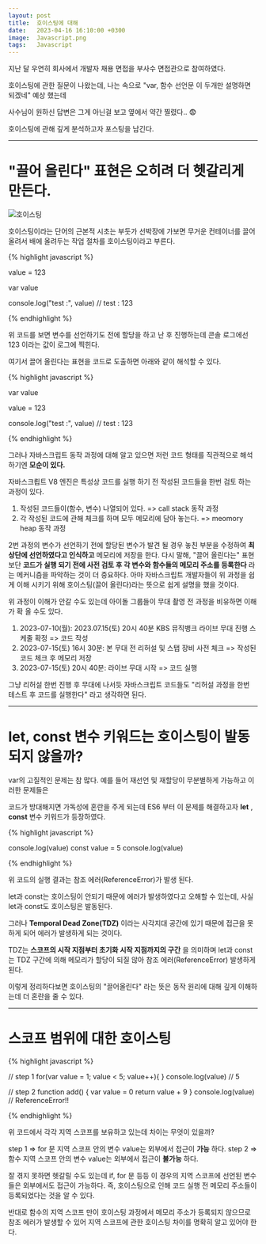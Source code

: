 ```yaml
---
layout: post
title:  호이스팅에 대해
date:   2023-04-16 16:10:00 +0300
image:  Javascript.png
tags:   Javascript
---
```



지난 달 우연히 회사에서 개발자 채용 면접을 부사수 면접관으로 참여하였다.

호이스팅에 관한 질문이 나왔는데, 나는 속으로 "var, 함수 선언문 이 두개만 설명하면 되겠네" 예상 했는데 

사수님이 원하신 답변은 그게 아닌걸 보고 옆에서 약간 찔렸다.. 😨

호이스팅에 관해 깊게 분석하고자 포스팅을 남긴다.

---

# "끌어 올린다" 표현은 오히려 더 헷갈리게 만든다.

![호이스팅](https://github.com/CaliforniaLuv/Tech_Blog/assets/78064720/c0741572-fc4a-41d5-bf1d-1d7874374d07)

호이스팅이라는 단어의 근본적 시초는 부둣가 선박장에 가보면 무거운 컨테이너를 끌어 올려서 배에 올려두는 작업 절차를 호이스팅이라고 부른다.

{% highlight javascript %}

value = 123

var value

console.log("test :", value) // test : 123 

{% endhighlight %}

위 코드를 보면 변수를 선언하기도 전에 할당을 하고 난 후 진행하는데 콘솔 로그에선 123 이라는 값이 로그에 찍힌다.

여기서 끌어 올린다는 표현을 코드로 도출하면 아래와 같이 해석할 수 있다.

{% highlight javascript %}

var value

value = 123

console.log("test :", value) // test : 123 

{% endhighlight %}

그러나 자바스크립트 동작 과정에 대해 알고 있으면 저런 코드 형태를 직관적으로 해석 하기엔 __모순이 있다.__

자바스크릡트 V8 엔진은 특성상 코드를 실행 하기 전 작성된 코드들을 한번 검토 하는 과정이 있다.

1. 작성된 코드들이(함수, 변수) 나열되어 있다. => call stack 동작 과정
2. 각 작성된 코드에 관해 체크를 하며 모두 메모리에 담아 놓는다. => meomory heap 동작 과정

2번 과정의 변수가 선언하기 전에 할당된 변수가 발견 될 경우 놓친 부분을 수정하여 __최상단에 선언하였다고 인식하고__ 메모리에 저장을 한다.
다시 말해, "끌어 올린다는" 표현보단 __코드가 실행 되기 전에 사전 검토 후 각 변수와 함수들의 메모리 주소를 등록한다__ 라는 메커니즘을 파악하는 것이 더 중요하다.
아마 자바스크립트 개발자들이 위 과정을 쉽게 이해 시키기 위해 호이스팅(끌어 올린다)라는 뜻으로 쉽게 설명을 했을 것이다.

위 과정이 이해가 안갈 수도 있는데 아이돌 그룹들이 무대 촬영 전 과정을 비유하면 이해가 확 올 수도 있다.

1. 2023-07-10(월): 2023.07.15(토) 20시 40분 KBS 뮤직뱅크 라이브 무대 진행 스케줄 확정 => 코드 작성
2. 2023-07-15(토) 16시 30분: 본 무대 전 리허설 및 스탭 장비 사전 체크 => 작성된 코드 체크 후 메모리 저장
3. 2023-07-15(토) 20시 40분: 라이브 무대 시작 => 코드 실행

그냥 리허설 한번 진행 후 무대에 나서듯 자바스크립트 코드들도 "리허설 과정을 한번 테스트 후 코드를 실행한다" 라고 생각하면 된다.

---

# let, const 변수 키워드는 호이스팅이 발동되지 않을까? 

var의 고질적인 문제는 참 많다. 예를 들어 재선언 및 재할당이 무분별하게 가능하고 이러한 문제들은 

코드가 방대해지면 가독성에 혼란을 주게 되는데 ES6 부터 이 문제를 해결하고자 __let__ , __const__ 변수 키워드가 등장하였다.

{% highlight javascript %}

console.log(value)
const value = 5
console.log(value)

{% endhighlight %}

위 코드의 실행 결과는 참조 에러(ReferenceError)가 발생 된다.

let과 const는 호이스팅이 안되기 때문에 에러가 발생하였다고 오해할 수 있는데, 사실 let과 const도 호이스팅은 발동된다. 

그러나 __Temporal Dead Zone(TDZ)__ 이라는 사각지대 공간에 있기 때문에 접근을 못하게 되어 에러가 발생하게 되는 것이다.

TDZ는 __스코프의 시작 지점부터 초기화 시작 지점까지의 구간__ 을 의미하며 let과 const는 TDZ 구간에 의해 메모리가 할당이 되질 않아 참조 에러(ReferenceError) 발생하게 된다.

이렇게 정리하다보면 호이스팅의 "끌어올린다" 라는 뜻은 동작 원리에 대해 깊게 이해하는데 더 혼란을 줄 수 있다.

---

# 스코프 범위에 대한 호이스팅

{% highlight javascript %}

// step 1
for(var value = 1; value < 5; value++){ 
}
console.log(value) // 5

// step 2
function add() {
    var value = 0
    return value + 9
}
console.log(value) // ReferenceError!!

{% endhighlight %}

위 코드에서 각각 지역 스코프를 보유하고 있는데 차이는 무엇이 있을까?

step 1 => for 문 지역 스코프 안의 변수 value는 외부에서 접근이 __가능__ 하다.
step 2 => 함수 지역 스코프 안의 변수 value는 외부에서 접근이 __불가능__ 하다.

잘 겪지 못하면 헷갈릴 수도 있는데 if, for 문 등등 이 경우의 지역 스코프에 선언된 변수들은 외부에서도 접근이 가능하다. 
즉, 호이스팅으로 인해 코드 실행 전 메모리 주소들이 등록되었다는 것을 알 수 있다.

반대로 함수의 지역 스코프 만이 호이스팅 과정에서 메모리 주소가 등록되지 않으므로 참조 에러가 발생할 수 있어
지역 스코프에 관한 호이스팅 차이를 명확히 알고 있어야 한다.

